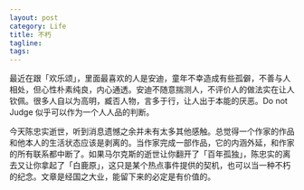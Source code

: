 ```yaml
---
layout: post
category: Life
title: 不朽
tagline:
tags: 
---
```


最近在跟「欢乐颂」，里面最喜欢的人是安迪，童年不幸造成有些孤僻，不善与人相处，但心性朴素纯良，内心通透。安迪不随意揣测人，不评价人的做法实在让人钦佩。很多人自以为高明，臧否人物，言多于行，让人出于本能的厌恶。Do not Judge 似乎可以作为一个人人品的判断。

今天陈忠实逝世，听到消息遗憾之余并未有太多其他感触。总觉得一个作家的作品和他本人的生活状态应该是剥离的。当作家完成一部作品，它的内涵外延，和作家的所有联系都中断了。如果马尔克斯的逝世让你翻开了「百年孤独」，陈忠实的离去又让你拿起了「白鹿原」，这只是某个热点事件提供的契机，也可以当一种不朽的纪念。文章是经国之大业，能留下来的必定是有价值的。